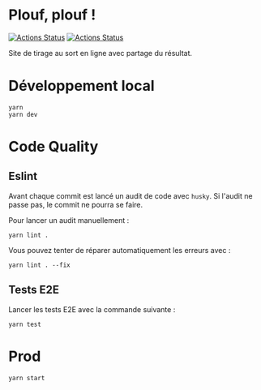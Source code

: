 # Plouf, plouf !

[![Actions Status](https://github.com/paulintrognon/plouf-plouf/workflows/CI/badge.svg)](https://github.com/paulintrognon/plouf-plouf/actions)
[![Actions Status](https://github.com/paulintrognon/plouf-plouf/workflows/CD/badge.svg)](https://github.com/paulintrognon/plouf-plouf/actions)

Site de tirage au sort en ligne avec partage du résultat.

# Développement local

  ```shell
 yarn
 yarn dev
  ```

# Code Quality

## Eslint

Avant chaque commit est lancé un audit de code avec `husky`. Si l'audit ne passe pas, le commit ne pourra se faire.  

Pour lancer un audit manuellement :

```shell
yarn lint .
```

Vous pouvez tenter de réparer automatiquement les erreurs avec :

```shell
yarn lint . --fix
```

## Tests E2E

Lancer les tests E2E avec la commande suivante :

```
yarn test
```

# Prod

```
yarn start
```
